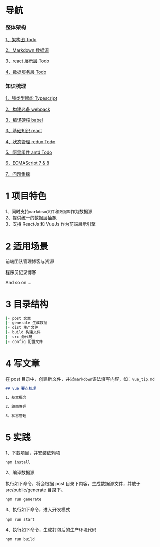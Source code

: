 # 导航

### 整体架构

[1、架构图 Todo]()

[2、Markdown 数据源](/docs/12-markdown.md)

[3、react 展示层 Todo]()

[4、数据服务层 Todo](/docs/20-service.md)

### 知识梳理

[1、强类型赋能 Typescript](/docs/18-typescript.md)

[2、构建必备 webpack](/docs/10-webpack.md)

[3、编译硬核 babel](/docs/15-babel.md)

[3、基础知识 react](/docs/17-react.md)

[4、状态管理 redux Todo]()

[5、阿里组件 antd Todo]()

[6、ECMAScript 7 & 8](/docs/11-ecmascript.md)

[7、问题集锦](/docs/13-question.md)

# 1 项目特色

1、同时支持`markdown文件`和`数据库`作为数据源  
2、提供统一的数据层抽象  
3、支持 ReactJs 和 VueJs 作为前端展示引擎

# 2 适用场景

前端团队管理博客与资源

程序员记录博客

And so on ...

# 3 目录结构

```bash
|- post 文章
|- generate 生成数据
|- dist 生产文件
|- build 构建文件
|- src 源代码
|- config 配置文件
```

# 4 写文章

在 post 目录中，创建新文件，并以`markdown`语法填写内容，如：`vue_tip.md`

```md
## vue 要点梳理

1、基本概念

2、路由管理

3、状态管理
```

# 5 实践

1、下载项目，并安装依赖项

```bash
npm install
```

2、编译数据源

执行如下命令，将会根据 post 目录下内容，生成数据源文件，并放于 src/public/generate 目录下。

```bash
npm run generate
```

3、执行如下命令，进入开发模式

```bash
npm run start
```

4、执行如下命令，生成打包后的生产环境代码

```bash
npm run build
```
